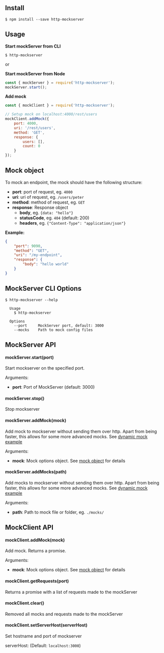 ## Install
```
$ npm install --save http-mockserver
```

## Usage

**Start mockServer from CLI**
```
$ http-mockserver
```

or

**Start mockServer from Node**
```js
const { mockServer } = require('http-mockserver');
mockServer.start();
```

**Add mock**
```js
const { mockClient } = require('http-mockserver');

// Setup mock on localhost:4000/rest/users
mockClient.addMock({
	port: 4000,
	uri: '/rest/users',
	method: 'GET',
	response: {
		users: [],
		count: 0
	}
});
```

## Mock object
To mock an endpoint, the mock should have the following structure:

* **port**: port of request, eg. `4000`
* **uri**: uri of request, eg. `/users/peter`
* **method**: method of request, eg. `GET`
* **response**: Response object
	* **body**, eg. `{data: "hello"}`
	* **statusCode**, eg. `404` (default: 200)
	* **headers**, eg. `{"Content-Type": "application/json"}`

**Example:**

```json
{
	"port": 9090,
	"method": "GET",
	"uri": "/my-endpoint",
	"response": {
		"body": "hello world"
	}
}
```

## MockServer CLI Options
```
$ http-mockserver --help

  Usage
    $ http-mockserver

  Options
    --port     MockServer port, default: 3000
    --mocks    Path to mock config files
```

## MockServer API

#### mockServer.start(port)
Start mockserver on the specified port.

Arguments:
* **port**: Port of MockServer (default: 3000)

#### mockServer.stop()
Stop mockserver

#### mockServer.addMock(mock)
Add mock to mockserver without sending them over http. Apart from being faster, this allows for some more advanced mocks. See [dynamic mock example](https://github.com/Tradeshift/http-mockserver/blob/master/examples/dynamic-mock.js)

Arguments:
* **mock**: Mock options object. See [mock object](https://github.com/Tradeshift/http-mockserver/blob/master/README.md#mock-object) for details

#### mockServer.addMocks(path)
Add mocks to mockserver without sending them over http. Apart from being faster, this allows for some more advanced mocks. See [dynamic mock example](https://github.com/Tradeshift/http-mockserver/blob/master/examples/dynamic-mock.js)

Arguments:
* **path**: Path to mock file or folder, eg. `./mocks/`

## MockClient API

#### mockClient.addMock(mock)
Add mock. Returns a promise.

Arguments:
* **mock**: Mock options object. See [mock object](https://github.com/Tradeshift/http-mockserver/blob/master/README.md#mock-object) for details

#### mockClient.getRequests(port)
Returns a promise with a list of requests made to the mockServer

#### mockClient.clear()
Removed all mocks and requests made to the mockServer

#### mockClient.setServerHost(serverHost)
Set hostname and port of mockserver

serverHost: (Default: `localhost:3000`)


